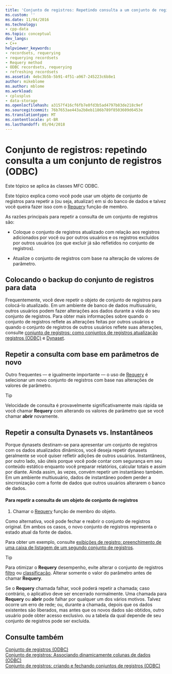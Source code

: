 ```yaml
---
title: 'Conjunto de registros: Repetindo consulta a um conjunto de registros (ODBC) | Microsoft Docs'
ms.custom: ''
ms.date: 11/04/2016
ms.technology:
- cpp-data
ms.topic: conceptual
dev_langs:
- C++
helpviewer_keywords:
- recordsets, requerying
- requerying recordsets
- Requery method
- ODBC recordsets, requerying
- refreshing recordsets
ms.assetid: 4ebc3b5b-5b91-4f51-a967-245223c6b8e1
author: mikeblome
ms.author: mblome
ms.workload:
- cplusplus
- data-storage
ms.openlocfilehash: a3157f416cf6fb7e0fd3b5ad4797b83de218c9ef
ms.sourcegitcommit: 76b7653ae443a2b8eb1186b789f8503609d6453e
ms.translationtype: MT
ms.contentlocale: pt-BR
ms.lasthandoff: 05/04/2018
---
```

# <a name="recordset-requerying-a-recordset-odbc"></a>Conjunto de registros: repetindo consulta a um conjunto de registros (ODBC)
Este tópico se aplica às classes MFC ODBC.  
  
 Este tópico explica como você pode usar um objeto de conjunto de registros para repetir a (ou seja, atualizar) em si do banco de dados e talvez você queira fazer isso com o [Requery](../../mfc/reference/crecordset-class.md#requery) função de membro.  
  
 As razões principais para repetir a consulta de um conjunto de registros são:  
  
-   Coloque o conjunto de registros atualizado com relação aos registros adicionados por você ou por outros usuários e os registros excluídos por outros usuários (os que excluir já são refletidos no conjunto de registros).  
  
-   Atualize o conjunto de registros com base na alteração de valores de parâmetro.  
  
##  <a name="_core_bringing_the_recordset_up_to_date"></a> Colocando o backup do conjunto de registros para data  
 Frequentemente, você deve repetir o objeto de conjunto de registros para colocá-lo atualizado. Em um ambiente de banco de dados multiusuário, outros usuários podem fazer alterações aos dados durante a vida do seu conjunto de registros. Para obter mais informações sobre quando o conjunto de registros reflete as alterações feitas por outros usuários e quando o conjunto de registros de outros usuários reflete suas alterações, consulte [conjunto de registros: como conjuntos de registros atualização registros (ODBC)](../../data/odbc/recordset-how-recordsets-update-records-odbc.md) e [Dynaset](../../data/odbc/dynaset.md).  
  
##  <a name="_core_requerying_based_on_new_parameters"></a> Repetir a consulta com base em parâmetros de novo  
 Outro frequentes — e igualmente importante — o uso de [Requery](../../mfc/reference/crecordset-class.md#requery) é selecionar um novo conjunto de registros com base nas alterações de valores de parâmetro.  
  
> [!TIP]
>  Velocidade de consulta é provavelmente significativamente mais rápida se você chamar **Requery** com alterando os valores de parâmetro que se você chamar **abrir** novamente.  
  
##  <a name="_core_requerying_dynasets_vs.._snapshots"></a> Repetir a consulta Dynasets vs. Instantâneos  
 Porque dynasets destinam-se para apresentar um conjunto de registros com os dados atualizados dinâmicos, você deseja repetir dynasets geralmente se você quiser refletir adições de outros usuários. Instantâneos, por outro lado, são úteis porque você pode contar com segurança em seu conteúdo estático enquanto você preparar relatórios, calcular totais e assim por diante. Ainda assim, às vezes, convém repetir um instantâneo também. Em um ambiente multiusuário, dados de instantâneo podem perder a sincronização com a fonte de dados que outros usuários alterarem o banco de dados.  
  
#### <a name="to-requery-a-recordset-object"></a>Para repetir a consulta de um objeto de conjunto de registros  
  
1.  Chamar o [Requery](../../mfc/reference/crecordset-class.md#requery) função de membro do objeto.  
  
 Como alternativa, você pode fechar e reabrir o conjunto de registros original. Em ambos os casos, o novo conjunto de registros representa o estado atual da fonte de dados.  
  
 Para obter um exemplo, consulte [exibições de registro: preenchimento de uma caixa de listagem de um segundo conjunto de registros](../../data/filling-a-list-box-from-a-second-recordset-mfc-data-access.md).  
  
> [!TIP]
>  Para otimizar o **Requery** desempenho, evite alterar o conjunto de registros [filtro](../../data/odbc/recordset-filtering-records-odbc.md) ou [classificação](../../data/odbc/recordset-sorting-records-odbc.md). Alterar somente o valor do parâmetro antes de chamar **Requery**.  
  
 Se o **Requery** chamada falhar, você poderá repetir a chamada; caso contrário, o aplicativo deve ser encerrado normalmente. Uma chamada para **Requery** ou **abrir** pode falhar por qualquer um dos vários motivos. Talvez ocorre um erro de rede; ou, durante a chamada, depois que os dados existentes são liberados, mas antes que os novos dados são obtidos, outro usuário pode obter acesso exclusivo. ou a tabela da qual depende de seu conjunto de registros pode ser excluída.  
  
## <a name="see-also"></a>Consulte também  
 [Conjunto de registros (ODBC)](../../data/odbc/recordset-odbc.md)   
 [Conjunto de registros: Associando dinamicamente colunas de dados (ODBC)](../../data/odbc/recordset-dynamically-binding-data-columns-odbc.md)   
 [Conjunto de registros: criando e fechando conjuntos de registros (ODBC)](../../data/odbc/recordset-creating-and-closing-recordsets-odbc.md)